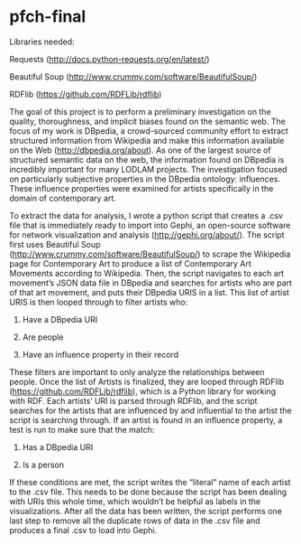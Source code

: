 # pfch-final
Libraries needed:

Requests (http://docs.python-requests.org/en/latest/)

Beautiful Soup (http://www.crummy.com/software/BeautifulSoup/)

RDFlib (https://github.com/RDFLib/rdflib)

The goal of this project is to perform a preliminary investigation on the quality, thoroughness, and implicit biases found on the semantic web. The focus of my work is DBpedia, a crowd-sourced community effort to extract structured information from Wikipedia and make this information available on the Web (http://dbpedia.org/about). As one of the largest source of structured semantic data on the web, the information found on DBpedia is incredibly important for many LODLAM projects. The investigation focused on particularly subjective properties in the DBpedia ontology: influences. These influence properties were examined for artists specifically in the domain of contemporary art. 

To extract the data for analysis, I wrote a python script that creates a .csv file that is immediately ready to import into Gephi, an open-source software for network visualization and analysis (http://gephi.org/about/). The script first uses Beautiful Soup (http://www.crummy.com/software/BeautifulSoup/) to scrape the Wikipedia page for Contemporary Art to produce a list of Contemporary Art Movements according to Wikipedia. Then, the script navigates to each art movement’s JSON data file in DBpedia and searches for artists who are part of that art movement, and puts their DBpedia URIS in a list. This list of artist URIS is then looped through to filter artists who:

1. Have a DBpedia URI

2. Are people 

3. Have an influence property in their record

These filters are important to only analyze the relationships between people. Once the list of Artists is finalized, they are looped through RDFlib (https://github.com/RDFLib/rdflib), which is a Python library for working with RDF. Each artists’ URI is parsed through RDFlib, and the script searches for the artists that are influenced by and influential to the artist the script is searching through. If an artist is found in an influence property, a test is run to make sure that the match:

1. Has a DBpedia URI

2. Is a person

If these conditions are met, the script writes the “literal” name of each artist to the .csv file. This needs to be done because the script has been dealing with URIs this whole time, which wouldn’t be helpful as labels in the visualizations. After all the data has been written, the script performs one last step to remove all the duplicate rows of data in the .csv file and produces a final .csv to load into Gephi. 


